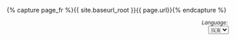 {% capture page_fr %}{{ site.baseurl_root }}{{ page.url}}{% endcapture %}
<div align="right">
    <legend><i><small>Language: </small></i></legend>
    <select name="" id="" onchange="location=this.value">
        <option value="{{ page_fr }}">🇫🇷</option>
        <option selected="true" value="#">🇬🇧</option>
    </select>
</div>